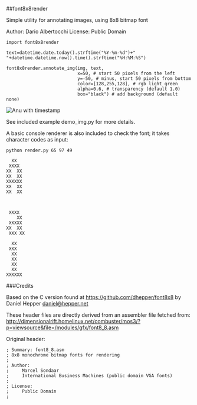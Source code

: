 
##font8x8render

Simple utility for annotating images, using 8x8 bitmap font

Author: Dario Albertocchi
License: Public Domain

```
import font8x8render

text=datetime.date.today().strftime("%Y-%m-%d")+" "+datetime.datetime.now().time().strftime("%H:%M:%S")

font8x8render.annotate_img(img, text,
                           x=50, # start 50 pixels from the left
                           y=-50, # minus, start 50 pixels from bottom
                           color=[128,255,128], # rgb light green
                           alpha=0.6, # transparency (default 1.0)
                           box="black") # add background (default none)
```


![Anu with timestamp](https://raw.githubusercontent.com/dariox2/font8x8render/master/demo_3_timestamp.png)


See included example demo_img.py for more details.


A basic console renderer is also included to check the font; it takes character codes as input:

```
python render.py 65 97 49

  XX
 XXXX
XX  XX
XX  XX
XXXXXX
XX  XX
XX  XX



 XXXX
    XX
 XXXXX
XX  XX
 XXX XX

  XX
 XXX
  XX
  XX
  XX
  XX
XXXXXX
```



###Credits

Based on the C version found at https://github.com/dhepper/font8x8 by Daniel Hepper <daniel@hepper.net>

These header files are directly derived from an assembler file fetched from:
http://dimensionalrift.homelinux.net/combuster/mos3/?p=viewsource&file=/modules/gfx/font8_8.asm

Original header:

```
; Summary: font8_8.asm
; 8x8 monochrome bitmap fonts for rendering
;
; Author:
;     Marcel Sondaar
;     International Business Machines (public domain VGA fonts)
;
; License:
;     Public Domain
;
```

